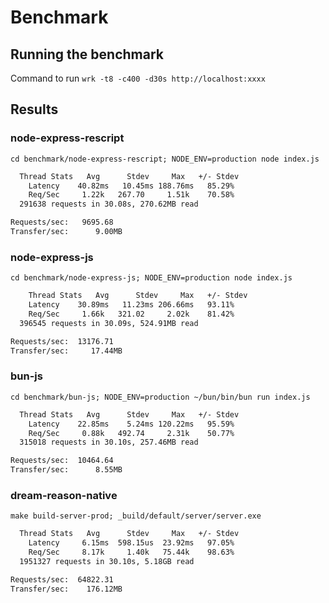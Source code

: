 # Benchmark

## Running the benchmark

Command to run `wrk -t8 -c400 -d30s http://localhost:xxxx`

## Results

### node-express-rescript

  ```cd benchmark/node-express-rescript; NODE_ENV=production node index.js```

```sh
  Thread Stats   Avg      Stdev     Max   +/- Stdev
    Latency    40.82ms   10.45ms 188.76ms   85.29%
    Req/Sec     1.22k   267.70     1.51k    70.58%
  291638 requests in 30.08s, 270.62MB read

Requests/sec:   9695.68
Transfer/sec:      9.00MB
```

### node-express-js

  ```cd benchmark/node-express-js; NODE_ENV=production node index.js```

```sh
    Thread Stats   Avg      Stdev     Max   +/- Stdev
    Latency    30.89ms   11.23ms 206.66ms   93.11%
    Req/Sec     1.66k   321.02     2.02k    81.42%
  396545 requests in 30.09s, 524.91MB read

Requests/sec:  13176.71
Transfer/sec:     17.44MB
```

### bun-js

  ```cd benchmark/bun-js; NODE_ENV=production ~/bun/bin/bun run index.js```

```sh
  Thread Stats   Avg      Stdev     Max   +/- Stdev
    Latency    22.85ms    5.24ms 120.22ms   95.59%
    Req/Sec     0.88k   492.74     2.31k    50.77%
  315018 requests in 30.10s, 257.46MB read

Requests/sec:  10464.64
Transfer/sec:      8.55MB
```

### dream-reason-native

  ```make build-server-prod; _build/default/server/server.exe```

```sh
  Thread Stats   Avg      Stdev     Max   +/- Stdev
    Latency     6.15ms  598.15us  23.92ms   97.05%
    Req/Sec     8.17k     1.40k   75.44k    98.63%
  1951327 requests in 30.10s, 5.18GB read

Requests/sec:  64822.31
Transfer/sec:    176.12MB
```
